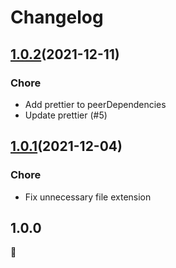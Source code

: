 # Changelog

## [1.0.2](https://github.com/yuzu441/yuzu-prettier-config/compare/v1.0.1...v1.0.2)(2021-12-11)

### Chore

- Add prettier to peerDependencies
- Update prettier (#5)

## [1.0.1](https://github.com/yuzu441/yuzu-prettier-config/compare/v1.0.0...v1.0.1)(2021-12-04)

### Chore

- Fix unnecessary file extension

## 1.0.0

🚀